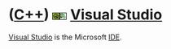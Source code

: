 # ([C++](Cpp.md)) ![Qt](PicQt.png)![Qt Creator](PicQtCreator.png) [Visual Studio](CppVisualStudio.md)

[Visual Studio](CppVisualStudio.md) is the Microsoft [IDE](CppIde.md). 